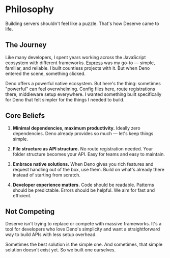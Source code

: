 # Philosophy

Building servers shouldn't feel like a puzzle. That's how Deserve came to life.

## The Journey

Like many developers, I spent years working across the JavaScript ecosystem with different frameworks. [Express](https://github.com/expressjs/express) was my go-to — simple, familiar, and reliable. I built countless projects with it. But when Deno entered the scene, something clicked.

Deno offers a powerful native ecosystem. But here's the thing: sometimes "powerful" can feel overwhelming. Config files here, route registrations there, middleware setup everywhere. I wanted something built specifically for Deno that felt simpler for the things I needed to build.

## Core Beliefs

1) **Minimal dependencies, maximum productivity.** Ideally zero dependencies. Deno already provides so much — let's keep things simple.

2) **File structure as API structure.** No route registration needed. Your folder structure becomes your API. Easy for teams and easy to maintain.

3) **Embrace native solutions.** When Deno gives you rich features and request handling out of the box, use them. Build on what's already there instead of starting from scratch.

4) **Developer experience matters.** Code should be readable. Patterns should be predictable. Errors should be helpful. We aim for fast and efficient.

## Not Competing

Deserve isn't trying to replace or compete with massive frameworks. It's a tool for developers who love Deno's simplicity and want a straightforward way to build APIs with less setup overhead.

Sometimes the best solution is the simple one. And sometimes, that simple solution doesn't exist yet. So we built one ourselves.

